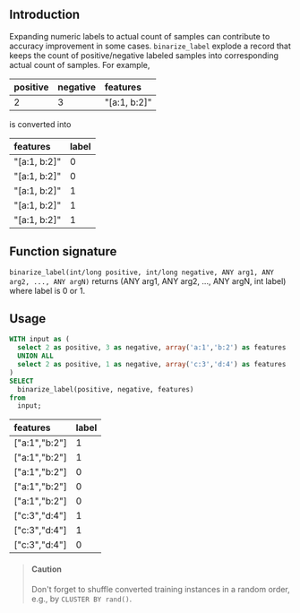 ## Introduction

Expanding numeric labels to actual count of samples can contribute to accuracy improvement in some cases. `binarize_label` explode a record that keeps the count of positive/negative labeled samples into corresponding actual count of samples. For example,

|positive|negative|features|
|:----|:----|:----|
|2|3|"[a:1, b:2]"|

is converted into 

|features|label|
|:----|:----|
|"[a:1, b:2]"|0|
|"[a:1, b:2]"|0|
|"[a:1, b:2]"|1|
|"[a:1, b:2]"|1|
|"[a:1, b:2]"|1|

## Function signature

`binarize_label(int/long positive, int/long negative, ANY arg1, ANY arg2, ..., ANY argN)` 
returns (ANY arg1, ANY arg2, ..., ANY argN, int label) where label is 0 or 1.

## Usage

```sql
WITH input as (
  select 2 as positive, 3 as negative, array('a:1','b:2') as features
  UNION ALL
  select 2 as positive, 1 as negative, array('c:3','d:4') as features
)
SELECT
  binarize_label(positive, negative, features)
from 
  input;
```

|features|label|
|:----|:----|
| ["a:1","b:2"]  | 1 |
| ["a:1","b:2"]  | 1 |
| ["a:1","b:2"]  | 0 |
| ["a:1","b:2"]  | 0 |
| ["a:1","b:2"]  | 0 |
| ["c:3","d:4"]  | 1 |
| ["c:3","d:4"]  | 1 |
| ["c:3","d:4"]  | 0 |


> #### Caution
>
> Don't forget to shuffle converted training instances in a random order, e.g., by `CLUSTER BY rand()`.
